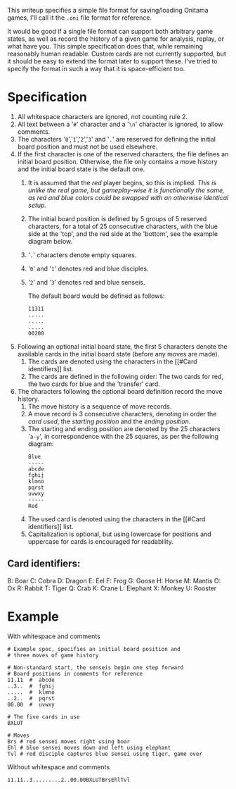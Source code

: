 This writeup specifies a simple file format for saving/loading Onitama games, I'll call it the `.oni` file format for reference.

It would be good if a single file format can support both arbitrary game states, as well as record the history of a given game for analysis, replay, or what have you. This simple specification does that, while remaining reasonably human readable. Custom cards are not currently supported, but it should be easy to extend the format later to support these. I've tried to specify the format in such a way that it is space-efficient too.

# Specification
1. All whitespace characters are ignored, not counting rule 2.
2. All text between a '`#`' character and a '`\n`' character is ignored, to allow comments.
3. The characters '`0`','`1`','`2`','`3`' and '`.`' are reserved for defining the initial board position and must not be used elsewhere.
4. If the first character is one of the reserved characters, the file defines an initial board position. Otherwise, the file only contains a move history and the initial board state is the default one.
	1. It is assumed that the *red* player begins, so this is implied. *This is unlike the real game, but gameplay-wise it is functionally the same, as red and blue colors could be swapped with an otherwise identical setup.*
	2. The initial board position is defined by 5 groups of 5 reserved characters, for a total of 25 consecutive characters, with the blue side at the 'top', and the red side at the 'bottom', see the example diagram below.
	3. '`.`' characters denote empty squares.
	4. '`0`' and '`1`' denotes red and blue disciples.
	5. '`2`' and '`3`' denotes red and blue senseis.

	   The default board would be defined as follows:
		```
		11311
		.....
		.....
		.....
		00200
		```
5. Following an optional initial board state, the first 5 characters denote the available cards in the initial board state (before any moves are made).
	1. The cards are denoted using the characters in the [[#Card identifiers]] list.
	2. The cards are defined in the following order: The two cards for red, the two cards for blue and the 'transfer' card.
6. The characters following the optional board definition record the move history.
	1. The move history is a sequence of move records.
	2. A move record is 3 consecutive characters, denoting in order the *card used*, the *starting position* and the *ending position*.
	3. The starting and ending position are denoted by the 25 characters '`a-y`', in correspondence with the 25 squares, as per the following diagram:
		```
		Blue
		-----
		abcde
		fghij
		klmno
		pqrst
		uvwxy
		-----
		Red
		```
	4. The used card is denoted using the characters in the [[#Card identifiers]] list.
	5. Capitalization is optional, but using lowercase for positions and uppercase for cards is encouraged for readability.

## Card identifiers:
B: Boar
C: Cobra
D: Dragon
E: Eel
F: Frog
G: Goose
H: Horse
M: Mantis
O: Ox
R: Rabbit
T: Tiger
Q: Crab
K: Crane
L: Elephant
X: Monkey
U: Rooster

# Example
With whitespace and comments
```
# Example spec, specifies an initial board position and
# three moves of game history

# Non-standard start, the senseis begin one step forward
# Board positions in comments for reference
11.11  #  abcde
..3..  #  fghij
.....  #  klmno
..2..  #  pqrst
00.00  #  uvwxy

# The five cards in use
BXLUT

# Moves
Brs # red sensei moves right using boar
Ehl # blue sensei moves down and left using elephant
Tvl # red disciple captures blue sensei using tiger, game over
```
Without whitespace and comments
```
11.11..3.........2..00.00BXLUTBrsEhlTvl
```